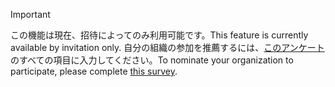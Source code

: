 > [!IMPORTANT]
> <span data-ttu-id="429a4-101">この機能は現在、招待によってのみ利用可能です。</span><span class="sxs-lookup"><span data-stu-id="429a4-101">This feature is currently available by invitation only.</span></span> <span data-ttu-id="429a4-102">自分の組織の参加を推薦するには、[このアンケート](https://aka.ms/ax2012upgrade)のすべての項目に入力してください。</span><span class="sxs-lookup"><span data-stu-id="429a4-102">To nominate your organization to participate, please complete [this survey](https://aka.ms/ax2012upgrade).</span></span> 
